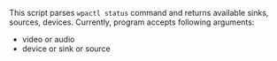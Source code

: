 This script parses `wpactl status` command and returns available sinks,
sources, devices. Currently, program accepts following arguments:
- video or audio
- device or sink or source
